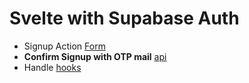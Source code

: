 # Svelte with Supabase Auth

- Signup Action [Form](src/routes/auth/+page.svelte)
- **Confirm Signup with OTP mail** [api](src/routes/api/auth/confirm/+server.ts)
- Handle [hooks](src/hooks.server.ts)
